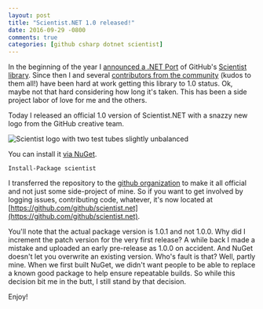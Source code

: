```yaml
---
layout: post
title: "Scientist.NET 1.0 released!"
date: 2016-09-29 -0800
comments: true
categories: [github csharp dotnet scientist]
---
```


In the beginning of the year I [announced a .NET Port](http://haacked.com/archive/2016/01/20/scientist/) of GitHub's [Scientist library](http://githubengineering.com/scientist/). Since then I and several [contributors from the community](https://github.com/github/scientist.net/graphs/contributors) (kudos to them all!) have been hard at work getting this library to 1.0 status. Ok, maybe not that hard considering how long it's taken. This has been a side project labor of love for me and the others.

Today I released an official 1.0 version of Scientist.NET with a snazzy new logo from the GitHub creative team.

![Scientist logo with two test tubes slightly unbalanced](https://cloud.githubusercontent.com/assets/11401067/18854833/06971aa6-8403-11e6-87a2-2ea76b40ee06.png)

You can install it [via NuGet](https://www.nuget.org/packages/Scientist).

`Install-Package scientist`

I transferred the repository to the [github organization](https://github.com/github/) to make it all official and not just some side-project of mine. So if you want to get involved by logging issues, contributing code, whatever, it's now located at [https://github.com/github/scientist.net](https://github.com/github/scientist.net).

You'll note that the actual package version is 1.0.1 and not 1.0.0. Why did I increment the patch version for the very first release? A while back I made a mistake and uploaded an early pre-release as 1.0.0 on accident. And NuGet doesn't let you overwrite an existing version. Who's fault is that? Well, partly mine. When we first built NuGet, we didn't want people to be able to replace a known good package to help ensure repeatable builds. So while this decision bit me in the butt, I still stand by that decision.

Enjoy!
